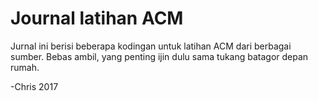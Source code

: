 # Journal latihan ACM
Jurnal ini berisi beberapa kodingan untuk latihan ACM dari berbagai sumber. Bebas ambil, yang penting ijin dulu sama tukang batagor depan rumah.

-Chris 2017

